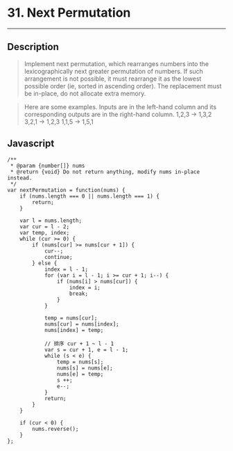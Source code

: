 # 31. Next Permutation

---

## Description

> Implement next permutation, which rearranges numbers into the lexicographically next greater permutation of numbers.
> If such arrangement is not possible, it must rearrange it as the lowest possible order (ie, sorted in ascending order).
> The replacement must be in-place, do not allocate extra memory.

> Here are some examples. Inputs are in the left-hand column and its corresponding outputs are in the right-hand column.
> 1,2,3 → 1,3,2
> 3,2,1 → 1,2,3
> 1,1,5 → 1,5,1

## Javascript

```
/**
 * @param {number[]} nums
 * @return {void} Do not return anything, modify nums in-place instead.
 */
var nextPermutation = function(nums) {
    if (nums.length === 0 || nums.length === 1) {
        return;
    }

    var l = nums.length;
    var cur = l - 2;
    var temp, index;
    while (cur >= 0) {
        if (nums[cur] >= nums[cur + 1]) {
            cur--;
            continue;
        } else {
            index = l - 1;
            for (var i = l - 1; i >= cur + 1; i--) {
                if (nums[i] > nums[cur]) {
                    index = i;
                    break;
                }
            }

            temp = nums[cur];
            nums[cur] = nums[index];
            nums[index] = temp;

            // 排序 cur + 1 ~ l - 1
            var s = cur + 1, e = l - 1;
            while (s < e) {
                temp = nums[s];
                nums[s] = nums[e];
                nums[e] = temp;
                s ++;
                e--;
            }
            return;
        }
    }

    if (cur < 0) {
        nums.reverse();
    }
};
```
